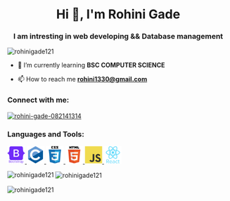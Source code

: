 <h1 align="center">Hi 👋, I'm Rohini Gade</h1>
<h3 align="center">I am intresting in web developing && Database management</h3>

<p align="left"> <img src="https://komarev.com/ghpvc/?username=rohinigade121&label=Profile%20views&color=0e75b6&style=flat" alt="rohinigade121" /> </p>

- 🌱 I’m currently learning **BSC COMPUTER SCIENCE**

- 📫 How to reach me **rohini1330@gmail.com**

<h3 align="left">Connect with me:</h3>
<p align="left">
<a href="https://linkedin.com/in/rohini-gade-082141314" target="blank"><img align="center" src="https://raw.githubusercontent.com/rahuldkjain/github-profile-readme-generator/master/src/images/icons/Social/linked-in-alt.svg" alt="rohini-gade-082141314" height="30" width="40" /></a>
</p>

<h3 align="left">Languages and Tools:</h3>
<p align="left"> <a href="https://getbootstrap.com" target="_blank" rel="noreferrer"> <img src="https://raw.githubusercontent.com/devicons/devicon/master/icons/bootstrap/bootstrap-plain-wordmark.svg" alt="bootstrap" width="40" height="40"/> </a> <a href="https://www.cprogramming.com/" target="_blank" rel="noreferrer"> <img src="https://raw.githubusercontent.com/devicons/devicon/master/icons/c/c-original.svg" alt="c" width="40" height="40"/> </a> <a href="https://www.w3schools.com/css/" target="_blank" rel="noreferrer"> <img src="https://raw.githubusercontent.com/devicons/devicon/master/icons/css3/css3-original-wordmark.svg" alt="css3" width="40" height="40"/> </a> <a href="https://www.w3.org/html/" target="_blank" rel="noreferrer"> <img src="https://raw.githubusercontent.com/devicons/devicon/master/icons/html5/html5-original-wordmark.svg" alt="html5" width="40" height="40"/> </a> <a href="https://developer.mozilla.org/en-US/docs/Web/JavaScript" target="_blank" rel="noreferrer"> <img src="https://raw.githubusercontent.com/devicons/devicon/master/icons/javascript/javascript-original.svg" alt="javascript" width="40" height="40"/> </a> <a href="https://reactjs.org/" target="_blank" rel="noreferrer"> <img src="https://raw.githubusercontent.com/devicons/devicon/master/icons/react/react-original-wordmark.svg" alt="react" width="40" height="40"/> </a> </p>

<p><img align="left" src="https://github-readme-stats.vercel.app/api/top-langs?username=rohinigade121&show_icons=true&locale=en&layout=compact" alt="rohinigade121" /></p>

<p>&nbsp;<img align="center" src="https://github-readme-stats.vercel.app/api?username=rohinigade121&show_icons=true&locale=en" alt="rohinigade121" /></p>

<p><img align="center" src="https://github-readme-streak-stats.herokuapp.com/?user=rohinigade121&" alt="rohinigade121" /></p>

